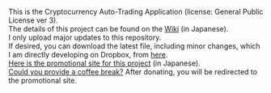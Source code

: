 This is the Cryptocurrency Auto-Trading Application (license: General Public License ver 3).<br>
The details of this project can be found on the [Wiki](https://github.com/ShoheiKIMURA389/bitBuyer-0.8.1.a/wiki) (in Japanese).<br>
I only upload major updates to this repository.<br>
If desired, you can download the latest file, including minor changes, which I am directly developing on Dropbox, from [here](https://www.dropbox.com/scl/fi/cmsxiwgsfurcwrqjkceoy/bitBuyer.py?rlkey=5juwrwnvvppyu097oq7r0ldvh&e=1&dl=0).<br>
[Here is the promotional site for this project](https://coin-clash-lab.com) (in Japanese).<br>
[Could you provide a coffee break?](https://www.paypal.com/ncp/payment/94AVNEYF53NCA) After donating, you will be redirected to the promotional site.
